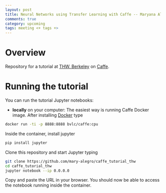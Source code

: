 ```yaml
---
layout: post
title: Neural Networks using Transfer Learning with Caffe -- Maryana Alegro
comments: true
category: upcoming
tags: meeting <+ tags +>
---
```


# Overview

Repository for a tutorial at [THW, Berkeley](http://www.thehackerwithin.org/berkeley/) on [Caffe](http://caffe.berkeleyvision.org/).

# Running the tutorial

You can run the tutorial Jupyter notebooks:

- **locally** on your computer: The easiest way is running Caffe Docker image. After installing [Docker](https://www.docker.com/)
type
```bash
docker run -ti -p 8888:8888 bvlc/caffe:cpu
```

Inside the container, install jupyter
```bash
pip install jupyter
```

Clone this repository and start Jupyter typing
```bash
git clone https://github.com/mary-alegro/caffe_tutorial_thw
cd caffe_tutorial_thw
jupyter notebook --ip 0.0.0.0
```

Copy and paste the URL in your browser. You should now be able to access the notebook running inside the container.

